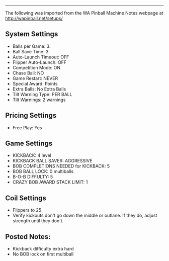 ***
The following was imported from the WA Pinball Machine Notes webpage at http://wapinball.net/setups/
## System Settings
-   Balls per Game: 3.
-   Ball Save Time: 3
-   Auto-Launch Timeout: OFF
-   Flipper Auto-Launch: OFF
-   Competition Mode: ON
-   Chase Ball: NO
-   Game Restart: NEVER
-   Special Award: Points
-   Extra Balls: No Extra Balls
-   Tilt Warning Type: PER BALL
-   Tilt Warnings: 2 warnings
## Pricing Settings
-   Free Play: Yes
## Game Settings
-   KICKBACK: 4 level
-   KICKBACK BALL SAVER: AGGRESSIVE
-   BOB COMPLETIONS NEEDED for KICKBACK: 5
-   BOB BALL LOCK: 0 multiballs
-   B-O-B DIFFULTY: 5
-   CRAZY BOB AWARD STACK LIMIT: 1
## Coil Settings
-   Flippers to 25
-   Verify kickouts don't go down the middle or outlane. If they do, adjust strength until they don't.
## Posted Notes:
-   Kickback difficulty extra hard
-   No BOB lock on first multiball